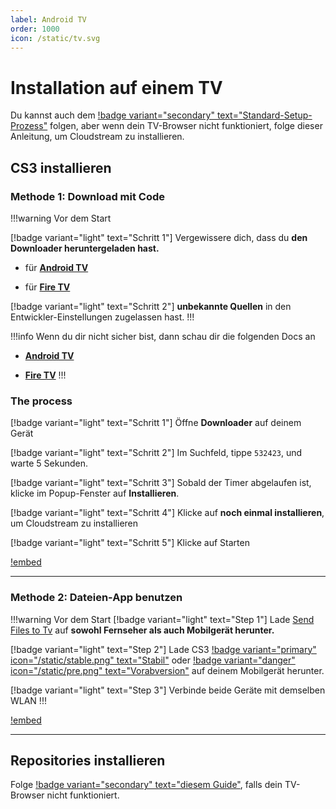 ```yaml
---
label: Android TV
order: 1000
icon: /static/tv.svg
---
```



# Installation auf einem TV

Du kannst auch dem [!badge variant="secondary" text="Standard-Setup-Prozess"](/index.md/#standard-setup) folgen, aber wenn dein TV-Browser nicht funktioniert, folge dieser Anleitung, um Cloudstream zu installieren.

## CS3 installieren

### Methode 1: Download mit Code

!!!warning Vor dem Start

[!badge variant="light" text="Schritt 1"] Vergewissere dich, dass du **den Downloader heruntergeladen hast.**

- für [**Android TV**](https://play.google.com/store/apps/details?id=com.esaba.downloader&hl=en_GB&gl=US)

- für [**Fire TV**](https://www.amazon.com/AFTVnews-com-Downloader/dp/B01N0BP507) 

[!badge variant="light" text="Schritt 2"] **unbekannte Quellen** in den Entwickler-Einstellungen zugelassen hast.
!!!


!!!info Wenn du dir nicht sicher bist, dann schau dir die folgenden Docs an
- [**Android TV**](https://www.youtube.com/watch?v=W7NmOnhVd18)

- [**Fire TV**](https://troypoint.com/how-to-jailbreak-a-firestick/)
!!!


### The process
[!badge variant="light" text="Schritt 1"] Öffne **Downloader** auf deinem Gerät

[!badge variant="light" text="Schritt 2"] Im Suchfeld, tippe `532423`, und warte 5 Sekunden.

[!badge variant="light" text="Schritt 3"] Sobald der Timer abgelaufen ist, klicke im Popup-Fenster auf **Installieren**.

[!badge variant="light" text="Schritt 4"] Klicke auf **noch einmal installieren**, um Cloudstream zu installieren

[!badge variant="light" text="Schritt 5"] Klicke auf Starten

[!embed](https://www.youtube-nocookie.com/embed/BY22OtJYI0c)
___
### Methode 2: Dateien-App benutzen

!!!warning Vor dem Start
[!badge variant="light" text="Step 1"] Lade [Send Files to Tv](https://play.google.com/store/apps/details?id=com.yablio.sendfilestotv) auf **sowohl Fernseher als auch Mobilgerät herunter.**

[!badge variant="light" text="Step 2"] Lade CS3 [!badge variant="primary" icon="/static/stable.png" text="Stabil"](https://github.com/recloudstream/cloudstream/releases/latest) oder [!badge variant="danger" icon="/static/pre.png" text="Vorabversion"](https://github.com/recloudstream/cloudstream/releases/pre-release) auf deinem Mobilgerät herunter.

[!badge variant="light" text="Step 3"] Verbinde beide Geräte mit demselben WLAN
!!!

[!embed](https://nekocap.com/view/8VOKbLOZr0?embed=true)
___
## Repositories installieren

Folge [!badge variant="secondary" text="diesem Guide"](/index.md/#manuelles-setup), falls dein TV-Browser nicht funktioniert.
